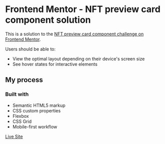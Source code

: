 # Frontend Mentor - NFT preview card component solution

This is a solution to the [NFT preview card component challenge on Frontend Mentor](https://www.frontendmentor.io/challenges/nft-preview-card-component-SbdUL_w0U). 

Users should be able to:

- View the optimal layout depending on their device's screen size
- See hover states for interactive elements


## My process

### Built with

- Semantic HTML5 markup
- CSS custom properties
- Flexbox
- CSS Grid
- Mobile-first workflow

[Live Site](https://goat3ggs.github.io/nft-preview-card/)
